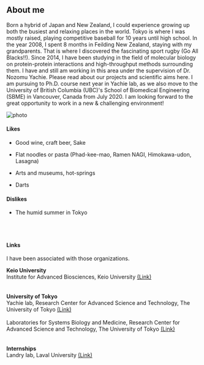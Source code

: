 ## About me

Born a hybrid of Japan and New Zealand, I could experience growing up both the busiest and relaxing places in the world. Tokyo is where I was mostly raised, playing competitive baseball for 10 years until high school. In the year 2008, I spent 8 months in Feilding New Zealand, staying with my grandparents. That is where I discovered the fascinating sport rugby (Go All Blacks!!).
Since 2014, I have been studying in the field of molecular biology on protein-protein interactions and high-throughput methods surrounding them. I have and still am working in this area under the supervision of Dr. Nozomu Yachie. Please read about our projects and scientific aims here. I am pursuing to Ph.D. course next year in Yachie lab, as we also move to the University of British Columbia (UBC)'s School of Biomedical Engineering (SBME) in Vancouver, Canada from July 2020. I am looking forward to the great opportunity to work in a new & challenging environment!
  

![photo](https://danyamamotoevans.github.io/materials/IMG_7743.png)

#### Likes
* Good wine, craft beer, Sake
* Flat noodles or pasta (Phad-kee-mao, Ramen NAGI, Himokawa-udon, Lasagna)

* Arts and museums, hot-springs
* Darts

#### Dislikes
* The humid summer in Tokyo 


<br><br>











#### Links
I have been associated with those organizations. <br>

**Keio University** <br>
Institute for Advanced Biosciences, Keio University [(Link)](http://www.iab.keio.ac.jp/en/index.html)<br>
<br><br>
**University of Tokyo**<br>
Yachie lab, Research Center for Advanced Science and Technology, The University of Tokyo [(Link)](http://yachie-lab.org)<br>
<br>
Laboratories for Systems Biology and Medicine, Research Center for Advanced Science and Technology, The University of Tokyo [(Link)](http://www.lsbm.org)<br>
<br><br>
**Internships** <br>
Landry lab, Laval University [(Link)](https://landrylab.ibis.ulaval.ca)<br>
